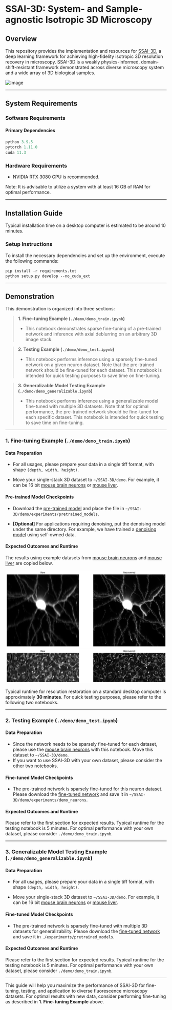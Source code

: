 # SSAI-3D: System- and Sample-agnostic Isotropic 3D Microscopy

<!-- <img width="1012" alt="image" src="./resource/logo.jpg"> -->

## Overview

This repository provides the implementation and resources for [SSAI-3D](https://arxiv.org/abs/2406.06337), a deep learning framework for achieving high-fidelity isotropic 3D resolution recovery in microscopy. SSAI-3D is a weakly physics-informed, domain-shift-resistant framework demonstrated across diverse microscopy system and a wide array of 3D biological samples.

<img width="1012" alt="image" src="https://github.com/user-attachments/assets/8beebb61-3ea2-49dc-b273-50f17e796c37">

---

## System Requirements

### Software Requirements

#### Primary Dependencies

```python
python 3.9.5
pytorch 1.11.0
cuda 11.3
```

### Hardware Requirements

- NVIDIA RTX 3080 GPU is recommended.

Note: It is advisable to utilize a system with at least 16 GB of RAM for optimal performance.

--- 

## Installation Guide

Typical installation time on a desktop computer is estimated to be around 10 minutes.

### Setup Instructions

To install the necessary dependencies and set up the environment, execute the following commands:

```
pip install -r requirements.txt
python setup.py develop --no_cuda_ext
```

---
## Demonstration 

This demonstration is organized into three sections:

> **1. Fine-tuning Example (`./demo/demo_train.ipynb`)**
> - This notebook demonstrates sparse fine-tuning of a pre-trained network and inference with axial deblurring on an arbitrary 3D image stack.

> **2. Testing Example (`./demo/demo_test.ipynb`)**  
> - This notebook performs inference using a sparsely fine-tuned network on a given neuron dataset. Note that the pre-trained network should be fine-tuned for each dataset. This notebook is intended for quick testing purposes to save time on fine-tuning.

> **3. Generalizable Model Testing Example (`./demo/demo_generalizable.ipynb`)**
> - This notebook performs inference using a generalizable model fine-tuned with multiple 3D datasets. Note that for optimal performance, the pre-trained network should be fine-tuned for each specific dataset. This notebook is intended for quick testing to save time on fine-tuning.

---

### 1. Fine-tuning Example (`./demo/demo_train.ipynb`)

#### Data Preparation

- For all usages, please prepare your data in a single tiff format, with shape `(depth, width, height)`.

- Move your single-stack 3D dataset to `~/SSAI-3D/demo`. For example, it can be 16 bit [mouse brain neurons](https://drive.google.com/file/d/1p3CUWhaSJXAA_9k8p4nRrhjBmbegQ-vJ/view?usp=sharing) or [mouse liver](https://www.nature.com/articles/s41592-018-0216-7#data-availability).

#### Pre-trained Model Checkpoints

- Download the [pre-trained model](https://drive.google.com/file/d/14D4V4raNYIOhETfcuuLI3bGLB-OYIv6X/view) and place the file in ```~/SSAI-3D/demo/experiments/pretrained_models```.
  
- **[Optional]** For applications requiring denoising, put the denoising model under the same directory. For example, we have trained a [denoising model](https://drive.google.com/file/d/1Lkg5a8xtjze7cKitdMl8bIY38cLAIojT/view?usp=sharing) using self-owned data.

#### Expected Outcomes and Runtime

The results using example datasets from [mouse brain neurons](https://drive.google.com/file/d/1p3CUWhaSJXAA_9k8p4nRrhjBmbegQ-vJ/view?usp=sharing) and [mouse liver](https://www.nature.com/articles/s41592-018-0216-7#data-availability) are copied below.

![Sample Output Image 1](./resource/output.png)
![Sample Output Image 2](./resource/output_.png)

Typical runtime for resolution restoration on a standard desktop computer is approximately **30 minutes**. For quick testing purposes, please refer to the following two notebooks.

---

### 2. Testing Example (`./demo/demo_test.ipynb`)




#### Data Preparation

- Since the network needs to be sparsely fine-tuned for each dataset, please use the [mouse brain neurons](https://drive.google.com/file/d/1p3CUWhaSJXAA_9k8p4nRrhjBmbegQ-vJ/view?usp=sharing) with this notebook. Move this dataset to `~/SSAI-3D/demo`.
- If you want to use SSAI-3D with your own dataset, please consider the other two notebooks.

#### Fine-tuned Model Checkpoints

- The pre-trained network is sparsely fine-tuned for this neuron dataset. Please download the [fine-tuned network](https://drive.google.com/file/d/1Q3d7y96dQsd3Xk4l8c05M2VnUlu9q9CL/view?usp=sharing) and save it in ```~/SSAI-3D/demo/experiments/demo_neurons```.


#### Expected Outcomes and Runtime

Please refer to the first section for expected results. Typical runtime for the testing notebook is 5 minutes. For optimal performance with your own dataset, please consider `./demo/demo_train.ipynb`.

---


### 3. Generalizable Model Testing Example (`./demo/demo_generalizable.ipynb`)
 

#### Data Preparation

- For all usages, please prepare your data in a single tiff format, with shape `(depth, width, height)`.

- Move your single-stack 3D dataset to `~/SSAI-3D/demo`. For example, it can be 16 bit [mouse brain neurons](https://drive.google.com/file/d/1p3CUWhaSJXAA_9k8p4nRrhjBmbegQ-vJ/view?usp=sharing) or [mouse liver](https://www.nature.com/articles/s41592-018-0216-7#data-availability).

#### Fine-tuned Model Checkpoints

- The pre-trained network is sparsely fine-tuned with multiple 3D datasets for generalizability. Please download the [fine-tuned network](https://drive.google.com/file/d/1mhpZ00h3UvXvTfsA_feYd1B2sWD-06uY/view) and save it in ```./experiments/pretrained_models```.

#### Expected Outcomes and Runtime

Please refer to the first section for expected results. Typical runtime for the testing notebook is 5 minutes. For optimal performance with your own dataset, please consider `./demo/demo_train.ipynb`.

---
This guide will help you maximize the performance of SSAI-3D for fine-tuning, testing, and application to diverse fluorescence microscopy datasets. For optimal results with new data, consider performing fine-tuning as described in **1. Fine-tuning Example** above.

